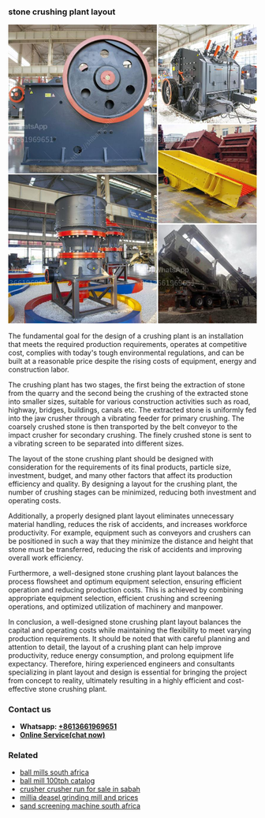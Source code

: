 <h3>stone crushing plant layout</h3><img src='1708408685.jpg' alt=''><p>The fundamental goal for the design of a crushing plant is an installation that meets the required production requirements, operates at competitive cost, complies with today's tough environmental regulations, and can be built at a reasonable price despite the rising costs of equipment, energy and construction labor.</p><p>The crushing plant has two stages, the first being the extraction of stone from the quarry and the second being the crushing of the extracted stone into smaller sizes, suitable for various construction activities such as road, highway, bridges, buildings, canals etc. The extracted stone is uniformly fed into the jaw crusher through a vibrating feeder for primary crushing. The coarsely crushed stone is then transported by the belt conveyor to the impact crusher for secondary crushing. The finely crushed stone is sent to a vibrating screen to be separated into different sizes.</p><p>The layout of the stone crushing plant should be designed with consideration for the requirements of its final products, particle size, investment, budget, and many other factors that affect its production efficiency and quality. By designing a layout for the crushing plant, the number of crushing stages can be minimized, reducing both investment and operating costs.</p><p>Additionally, a properly designed plant layout eliminates unnecessary material handling, reduces the risk of accidents, and increases workforce productivity. For example, equipment such as conveyors and crushers can be positioned in such a way that they minimize the distance and height that stone must be transferred, reducing the risk of accidents and improving overall work efficiency.</p><p>Furthermore, a well-designed stone crushing plant layout balances the process flowsheet and optimum equipment selection, ensuring efficient operation and reducing production costs. This is achieved by combining appropriate equipment selection, efficient crushing and screening operations, and optimized utilization of machinery and manpower.</p><p>In conclusion, a well-designed stone crushing plant layout balances the capital and operating costs while maintaining the flexibility to meet varying production requirements. It should be noted that with careful planning and attention to detail, the layout of a crushing plant can help improve productivity, reduce energy consumption, and prolong equipment life expectancy. Therefore, hiring experienced engineers and consultants specializing in plant layout and design is essential for bringing the project from concept to reality, ultimately resulting in a highly efficient and cost-effective stone crushing plant.</p><h3>Contact us</h3><ul><li><strong>Whatsapp:&nbsp;<a href="https://wa.me/8613661969651">+8613661969651</a></strong></li><li><a href="https://swt.shibang-china.com/?git&amp;zhl&amp;stone crushing plant layout"><strong>Online Service(chat now)</strong></a></li></ul><h3>Related</h3><ul><li><a href='ball mills south africa.md'>ball mills south africa</a></li><li><a href='ball mill 100tph catalog.md'>ball mill 100tph catalog</a></li><li><a href='crusher crusher run for sale in sabah.md'>crusher crusher run for sale in sabah</a></li><li><a href='millia deasel grinding mill and prices.md'>millia deasel grinding mill and prices</a></li><li><a href='sand screening machine south africa.md'>sand screening machine south africa</a></li></ul>